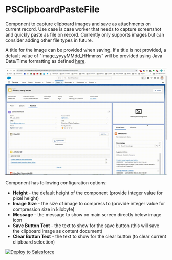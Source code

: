 # PSClipboardPasteFile
Component to capture clipboard images and save as attachments on current record. Use case is case worker that needs to capture screenshot and quickly paste as file on record. Currently only supports images but can consider adding other file types in future.

A title for the image can be provided when saving. If a title is not provided, a default value of "Image_yyyyMMdd_HHmmss" will be provided using Java Date/Time formatting as defined [here](https://docs.oracle.com/javase/7/docs/api/java/text/SimpleDateFormat.html).

![alt text](https://github.com/thedges/PSClipboardPasteFile/blob/master/PSClipboardPasteFile.gif "Demo")

Component has following configuration options:
   * <b>Height</b> - the default height of the component (provide integer value for pixel height)
   * <b>Image Size</b> - the size of image to compress to (provide integer value for compression size in kilobyte)
   * <b>Message</b> - the message to show on main screen directly below image icon
   * <b>Save Button Text</b> - the text to show for the save button (this will save the clipboard image as content document)
   * <b>Clear Button Text</b> - the text to show for the clear button (to clear current clipboard selection)

<a href="https://githubsfdeploy.herokuapp.com">
  <img alt="Deploy to Salesforce"
       src="https://raw.githubusercontent.com/afawcett/githubsfdeploy/master/deploy.png">
</a>
